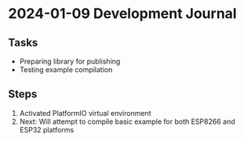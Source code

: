 # 2024-01-09 Development Journal

## Tasks
- Preparing library for publishing
- Testing example compilation

## Steps
1. Activated PlatformIO virtual environment
2. Next: Will attempt to compile basic example for both ESP8266 and ESP32 platforms
